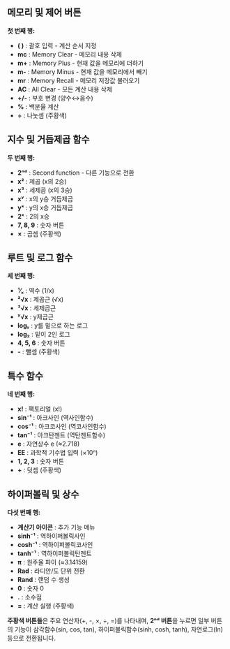 ## 메모리 및 제어 버튼

**첫 번째 행:**
- **( )** : 괄호 입력 - 계산 순서 지정
- **mc** : Memory Clear - 메모리 내용 삭제
- **m+** : Memory Plus - 현재 값을 메모리에 더하기
- **m-** : Memory Minus - 현재 값을 메모리에서 빼기  
- **mr** : Memory Recall - 메모리 저장값 불러오기
- **AC** : All Clear - 모든 계산 내용 삭제
- **+/-** : 부호 변경 (양수↔음수)
- **%** : 백분율 계산
- **÷** : 나눗셈 (주황색)

## 지수 및 거듭제곱 함수

**두 번째 행:**
- **2ⁿᵈ** : Second function - 다른 기능으로 전환
- **x²** : 제곱 (x의 2승)
- **x³** : 세제곱 (x의 3승)  
- **xʸ** : x의 y승 거듭제곱
- **yˣ** : y의 x승 거듭제곱
- **2ˣ** : 2의 x승
- **7, 8, 9** : 숫자 버튼
- **×** : 곱셈 (주황색)

## 루트 및 로그 함수

**세 번째 행:**
- **¹⁄ₓ** : 역수 (1/x)
- **²√x** : 제곱근 (√x)
- **³√x** : 세제곱근
- **ʸ√x** : y제곱근
- **logᵧ** : y를 밑으로 하는 로그
- **log₂** : 밑이 2인 로그
- **4, 5, 6** : 숫자 버튼
- **-** : 뺄셈 (주황색)

## 특수 함수

**네 번째 행:**
- **x!** : 팩토리얼 (x!)
- **sin⁻¹** : 아크사인 (역사인함수)
- **cos⁻¹** : 아크코사인 (역코사인함수)
- **tan⁻¹** : 아크탄젠트 (역탄젠트함수)
- **e** : 자연상수 e (≈2.718)
- **EE** : 과학적 기수법 입력 (×10ⁿ)
- **1, 2, 3** : 숫자 버튼
- **+** : 덧셈 (주황색)

## 하이퍼볼릭 및 상수

**다섯 번째 행:**
- **계산기 아이콘** : 추가 기능 메뉴
- **sinh⁻¹** : 역하이퍼볼릭사인
- **cosh⁻¹** : 역하이퍼볼릭코사인  
- **tanh⁻¹** : 역하이퍼볼릭탄젠트
- **π** : 원주율 파이 (≈3.14159)
- **Rad** : 라디안/도 단위 전환
- **Rand** : 랜덤 수 생성
- **0** : 숫자 0
- **.** : 소수점
- **=** : 계산 실행 (주황색)

**주황색 버튼들**은 주요 연산자(+, -, ×, ÷, =)를 나타내며, **2ⁿᵈ 버튼**을 누르면 일부 버튼의 기능이 삼각함수(sin, cos, tan), 하이퍼볼릭함수(sinh, cosh, tanh), 자연로그(ln) 등으로 전환됩니다.
